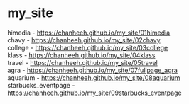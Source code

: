 # my_site
himedia - https://chanheeh.github.io/my_site/01himedia<br>
chavy - https://chanheeh.github.io/my_site/02chavy<br>
college - https://chanheeh.github.io/my_site/03college<br>
klass - https://chanheeh.github.io/my_site/04klass<br>
travel - https://chanheeh.github.io/my_site/05travel<br>
agra - https://chanheeh.github.io/my_site/07fullpage_agra<br>
aquarium - https://chanheeh.github.io/my_site/08aquarium<br>
starbucks_eventpage - https://chanheeh.github.io/my_site/09starbucks_eventpage<br>
